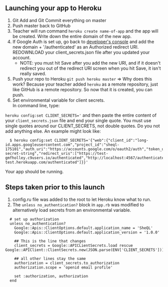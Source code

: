 ## Launching your app to Heroku

1. Git Add and Git Commit everything on master
1. Push master back to GitHub
1. Teacher will run command `heroku create name-of-app` and the app will be created.  Write down the entire domain of the new app.
1. If Google Auth is set up, go back to [developer's console](https://console.developers.google.com) and add the new domain + '/authenticated' as an Authorized redirect URI.
 REDOWNLOAD your client_secrets.json file after you updated your account.
   - NOTE: you must hit Save after you add the new URI, and if it doesn't redirect you out of the redirect URI screen when you hit Save, it isn't really saved.
1. Push your repo to Heroku
`git push heroku master` => Why does this work?  Because your teacher added `heroku` as a remote repository, just like GitHub is a remote repository.  So now that it is created, you can push.
1. Set environmental variable for client secrets.  
In command line, type:

`heroku config:set CLIENT_SECRETS='` and then paste the entire content of your `client_secrets.json` file and end your single quote.  You must use single quotes around our CLIENT_SECRETS, not double quotes.  Do you not add anything else.  An example might look like:

```
  $ heroku config:set CLIENT_SECRETS='{"web":{"client_id":"long-id.apps.googleusercontent.com","project_id":"sheql-175101","auth_uri":"https://accounts.google.com/o/oauth2/auth","token_uri":"https://accounts.google.com/o/oauth2/token","auth_provider_x509_cert_url":"https://www.googleapis.com/oauth2/v1/certs","client_secret":"some-secret-string","redirect_uris":["https://test-gmfholley.c9users.io/authenticated","http://localhost:4567/authenticated","https://sheql-test.herokuapp.com/authenticated"]}}'

```

Your app should be running.

## Steps taken prior to this launch

1. config.ru file was added to the root to let Heroku know what to run.
1. The `unless no_authentication?` block in `app.rb` was modified to alternatively load secrets from an environmental variable.

```
  # set up authorization
  unless no_authentication?
    Google::Apis::ClientOptions.default.application_name = 'SheQL'
    Google::Apis::ClientOptions.default.application_version = '1.0.0'

    ## This is the line that changes
    client_secrets = Google::APICLientSecrets.load rescue Google::APIClient::ClientSecrets.new(JSON.parse(ENV['CLIENT_SECRETS']))

    ## all other lines stay the same
    authorization = client_secrets.to_authorization
    authorization.scope = 'openid email profile'

    set :authorization, authorization
  end

```
